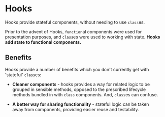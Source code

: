# Hooks

Hooks provide stateful components, without needing to use `class`es.

Prior to the advent of Hooks, `function`al components were used for presentation purposes, and `class`es were used to working with state. **Hooks add state to functional components.**

## Benefits

Hooks provide a number of benefits which you don't currently get with 'stateful' `class`es:

- **Cleaner components** - hooks provides a way for related logic to be grouped in sensible methods, opposed to the prescribed lifecycle methods bundled in with `class` components. And, `class`es can confuse.

- **A better way for sharing functionality** - stateful logic can be taken away from components, providing easier reuse and testability.
